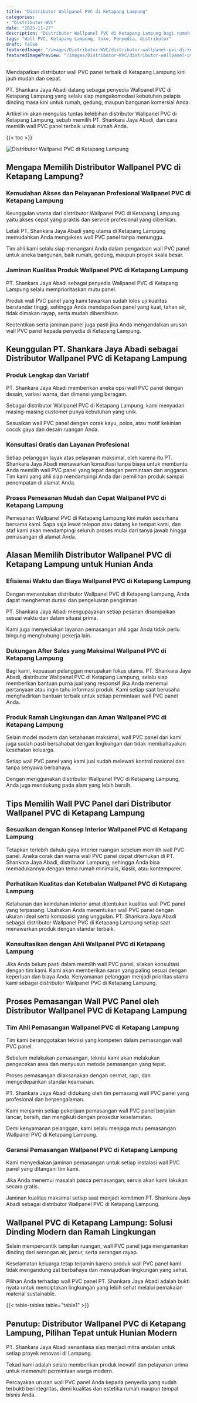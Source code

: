 ```yaml
---
title: "Distributor Wallpanel PVC di Ketapang Lampung"
categories:
- "Distributor-WVC"
date: "2025-11-27"
description: "Distributor Wallpanel PVC di Ketapang Lampung bagi rumah, kantor, serta gerai. Panel unggulan, beragam motif, variasi warna menarik, beserta servis instalasi dikerjakan oleh tenaga ahli berpengalaman dan jaminan resmi!|Jasa distribusi Wallpanel PVC di Ketapang Lampung untuk keperluan hunian, office, atau ritel, beserta panel unggulan dan penempatan oleh teknisi berpengalaman serta garansi resmi.|Solusi Wallpanel PVC di Ketapang Lampung yang andal untuk hunian, office, dan toko, dengan panel berkualitas dan penempatan dikerjakan oleh teknisi profesional dan kepastian resmi.|Distribusi Wallpanel PVC di Ketapang Lampung untuk rumah, office, dan gerai, dengan material berkualitas dan pemasangan dikerjakan oleh tenaga ahli ahli, dilengkapi beserta garansi resmi.}"
tags: "Wall PVC, Ketapang Lampung, toko, Penyedia, distributor"
draft: false
featuredImage: "/images/Distributor-WVC/distributor-wallpanel-pvc-di-ketapang-lampung.png"
featuredImagePreview: "/images/Distributor-WVC/distributor-wallpanel-pvc-di-ketapang-lampung.png"
---
```


Mendapatkan distributor wall PVC panel terbaik di Ketapang Lampung kini jauh mudah dan cepat.

PT. Shankara Jaya Abadi datang sebagai penyedia Wallpanel PVC di Ketapang Lampung yang selalu siap mengakomodasi kebutuhan pelapis dinding masa kini untuk rumah, gedung, maupun bangunan komersial Anda.

Artikel ini akan mengulas tuntas kelebihan distributor Wallpanel PVC di Ketapang Lampung, sebab memilih PT. Shankara Jaya Abadi, dan cara memilih wall PVC panel terbaik untuk rumah Anda.

{{< toc >}}

![Distributor Wallpanel PVC di Ketapang Lampung](/images/Distributor-WVC/Distributor-Wallpanel-PVC-di-Ketapang-Lampung.png)

## Mengapa Memilih Distributor Wallpanel PVC di Ketapang Lampung?

### Kemudahan Akses dan Pelayanan Profesional Wallpanel PVC di Ketapang Lampung

Keunggulan utama dari distributor Wallpanel PVC di Ketapang Lampung yaitu akses cepat yang praktis dan service profesional yang diberikan.

Letak PT. Shankara Jaya Abadi yang utama di Ketapang Lampung memudahkan Anda mengakses wall PVC panel tanpa menunggu.

Tim ahli kami selalu siap menangani Anda dalam pengadaan wall PVC panel untuk aneka bangunan, baik rumah, gedung, maupun proyek skala besar.

### Jaminan Kualitas Produk Wallpanel PVC di Ketapang Lampung

PT. Shankara Jaya Abadi sebagai penyedia Wallpanel PVC di Ketapang Lampung selalu memprioritaskan mutu panel.

Produk wall PVC panel yang kami tawarkan sudah lolos uji kualitas berstandar tinggi, sehingga Anda mendapatkan panel yang kuat, tahan air, tidak dimakan rayap, serta mudah dibersihkan.

Keotentikan serta jaminan panel juga pasti jika Anda mengandalkan urusan wall PVC panel kepada penyedia di Ketapang Lampung.

## Keunggulan PT. Shankara Jaya Abadi sebagai Distributor Wallpanel PVC di Ketapang Lampung

### Produk Lengkap dan Variatif

PT. Shankara Jaya Abadi memberikan aneka opsi wall PVC panel dengan desain, variasi warna, dan dimensi yang beragam.

Sebagai distributor Wallpanel PVC di Ketapang Lampung, kami menyadari masing-masing customer punya kebutuhan yang unik.

Sesuaikan wall PVC panel dengan corak kayu, polos, atau motif kekinian cocok gaya dan desain ruangan Anda.

### Konsultasi Gratis dan Layanan Profesional

Setiap pelanggan layak atas pelayanan maksimal, oleh karena itu PT. Shankara Jaya Abadi menawarkan konsultasi tanpa biaya untuk membantu Anda memilih wall PVC panel yang tepat dengan permintaan dan anggaran. Tim kami yang ahli siap mendampingi Anda dari pemilihan produk sampai penempatan di alamat Anda.

### Proses Pemesanan Mudah dan Cepat Wallpanel PVC di Ketapang Lampung

Pemesanan Wallpanel PVC di Ketapang Lampung kini makin sederhana bersama kami. Sapa saja lewat telepon atau datang ke tempat kami, dan staf kami akan mendampingi seluruh proses mulai dari tanya jawab hingga pemasangan di alamat Anda.

## Alasan Memilih Distributor Wallpanel PVC di Ketapang Lampung untuk Hunian Anda

### Efisiensi Waktu dan Biaya Wallpanel PVC di Ketapang Lampung

Dengan menentukan distributor Wallpanel PVC di Ketapang Lampung, Anda dapat menghemat durasi dan pengeluaran pengiriman.

PT. Shankara Jaya Abadi mengupayakan setiap pesanan disampaikan sesuai waktu dan dalam situasi prima.

Kami juga menyediakan layanan pemasangan ahli agar Anda tidak perlu bingung menghubungi pekerja lain.

### Dukungan After Sales yang Maksimal Wallpanel PVC di Ketapang Lampung

Bagi kami, kepuasan pelanggan merupakan fokus utama. PT. Shankara Jaya Abadi, distributor Wallpanel PVC di Ketapang Lampung, selalu siap memberikan bantuan purna jual yang responsif jika Anda menemui pertanyaan atau ingin tahu informasi produk. Kami setiap saat berusaha menghadirkan bantuan terbaik untuk setiap permintaan wall PVC panel Anda.

### Produk Ramah Lingkungan dan Aman Wallpanel PVC di Ketapang Lampung

Selain model modern dan ketahanan maksimal, wall PVC panel dari kami juga sudah pasti bersahabat dengan lingkungan dan tidak membahayakan kesehatan keluarga.

Setiap wall PVC panel yang kami jual sudah melewati kontrol nasional dan tanpa senyawa berbahaya.

Dengan menggunakan distributor Wallpanel PVC di Ketapang Lampung, Anda juga mendukung pada alam yang lebih bersih.

## Tips Memilih Wall PVC Panel dari Distributor Wallpanel PVC di Ketapang Lampung

### Sesuaikan dengan Konsep Interior Wallpanel PVC di Ketapang Lampung

Tetapkan terlebih dahulu gaya interior ruangan sebelum memilih wall PVC panel. Aneka corak dan warna wall PVC panel dapat ditemukan di PT. Shankara Jaya Abadi, distributor Lampung, sehingga Anda bisa memadukannya dengan tema rumah minimalis, klasik, atau kontemporer.

### Perhatikan Kualitas dan Ketebalan Wallpanel PVC di Ketapang Lampung

Ketahanan dan keindahan interior amat ditentukan kualitas wall PVC panel yang terpasang. Usahakan Anda menentukan wall PVC panel dengan ukuran ideal serta komposisi yang unggulan. PT. Shankara Jaya Abadi sebagai distributor Wallpanel PVC di Ketapang Lampung setiap saat menawarkan produk dengan standar terbaik.

### Konsultasikan dengan Ahli Wallpanel PVC di Ketapang Lampung

Jika Anda belum pasti dalam memilih wall PVC panel, silakan konsultasi dengan tim kami. Kami akan memberikan saran yang paling sesuai dengan keperluan dan biaya Anda. Kenyamanan pelanggan menjadi prioritas utama kami sebagai distributor Wallpanel PVC di Ketapang Lampung.

## Proses Pemasangan Wall PVC Panel oleh Distributor Wallpanel PVC di Ketapang Lampung

### Tim Ahli Pemasangan Wallpanel PVC di Ketapang Lampung

Tim kami beranggotakan teknisi yang kompeten dalam pemasangan wall PVC panel.

Sebelum melakukan pemasangan, teknisi kami akan melakukan pengecekan area dan menyusun metode pemasangan yang tepat.

Proses pemasangan dilaksanakan dengan cermat, rapi, dan mengedepankan standar keamanan.

PT. Shankara Jaya Abadi didukung oleh tim pemasang wall PVC panel yang profesional dan berpengalaman.

Kami menjamin setiap pekerjaan pemasangan wall PVC panel berjalan lancar, bersih, dan mengikuti dengan prosedur keselamatan.

Demi kenyamanan pelanggan, kami selalu menjaga mutu pemasangan Wallpanel PVC di Ketapang Lampung.

### Garansi Pemasangan Wallpanel PVC di Ketapang Lampung

Kami menyediakan jaminan pemasangan untuk setiap instalasi wall PVC panel yang ditangani tim kami.

Jika Anda menemui masalah pasca pemasangan, servis akan kami lakukan secara gratis.

Jaminan kualitas maksimal setiap saat menjadi komitmen PT. Shankara Jaya Abadi sebagai distributor Wallpanel PVC di Ketapang Lampung.

## Wallpanel PVC di Ketapang Lampung: Solusi Dinding Modern dan Ramah Lingkungan

Selain mempercantik tampilan ruangan, wall PVC panel juga mengamankan dinding dari serangan air, jamur, serta serangan rayap.

Keselamatan keluarga tetap terjamin karena produk wall PVC panel kami tidak mengandung zat berbahaya dan mewujudkan lingkungan yang sehat.

Pilihan Anda terhadap wall PVC panel PT. Shankara Jaya Abadi adalah bukti nyata untuk menciptakan lingkungan yang lebih sehat melalui pemakaian material sustainable.

{{< table-tables table="table1" >}}

## Penutup: Distributor Wallpanel PVC di Ketapang Lampung, Pilihan Tepat untuk Hunian Modern

PT. Shankara Jaya Abadi senantiasa siap menjadi mitra andalan untuk setiap proyek renovasi di Lampung.

Tekad kami adalah selalu memberikan produk inovatif dan pelayanan prima untuk memenuhi permintaan warga modern.

Percayakan urusan wall PVC panel Anda kepada penyedia yang sudah terbukti berintegritas, demi kualitas dan estetika rumah maupun tempat bisnis Anda.
